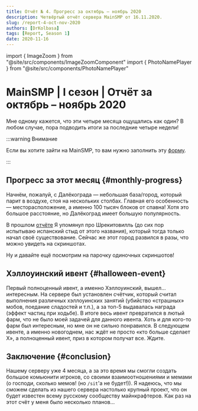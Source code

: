 ```yaml
---
title: Отчёт № 4. Прогресс за октябрь – ноябрь 2020
description: Четвёртый отчёт сервера MainSMP от 16.11.2020.
slug: /report-4-oct-nov-2020
authors: [DrKolbasa]
tags: [Report, Season 1]
date: 2020-11-16
---
```


import { ImageZoom } from "@site/src/components/ImageZoomComponent"
import { PhotoNamePlayer } from "@site/src/components/PhotoNamePlayer"

# MainSMP | I сезон | Отчёт за октябрь – ноябрь 2020

Мне одному кажется, что эти четыре месяца ощущались как один? В любом случае, пора подводить итоги за последние четыре недели!

<!-- truncate -->

:::warning Внимание

Если вы хотите зайти на MainSMP, то вам нужно заполнить эту [форму](https://docs.google.com/forms/d/e/1FAIpQLSd439lToKD3iWyeyhokr8FDmnviJtvespjAiwM_0_tl2tLbHw/viewform).

:::

## Прогресс за этот месяц {#monthly-progress}

<ImageZoom
  src="/img/reports/report-4-oct-nov-2020/rep4-pic1-dalekograd-flammablelion.png"
  alt="Общий вид города Далёкоград игрока Flammablelion на первом сезоне"
  description="Далёкоград"
/>

Начнём, пожалуй, с Далёкограда — небольшая база/город, который парит в воздухе, стоя на нескольких столбах. Главная его особенность — месторасположение, а именно 100 тысяч блоков от спавна! Хотя это большое расстояние, но Далёкоград имеет большую популярность.

<ImageZoom
  src="/img/reports/report-4-oct-nov-2020/rep4-pic2-obnovlonnij-gorod-rydyk777-i-fourame-1.png"
  alt="Скриншот № 1 обновлённого города Шрекитовилль rydyk777 и FouRAMe на первом сезоне"
  description="Обновлённый город rydyk777 и FouRAMe"
/>

В прошлом [отчёте](/blog/report-3-sept-oct-2020) Я упомянул про Шрекитовилль (до сих пор испытываю испанский стыд от этого названия), который тогда только начал своё существование. Сейчас же этот город развился в разы, что можно увидеть на скриншотах.

<ImageZoom
  src="/img/reports/report-4-oct-nov-2020/rep4-pic3-obnovlonnij-gorod-rydyk777-i-fourame-2.png"
  alt="Скриншот № 2 обновлённого города Шрекитовилль rydyk777 и FouRAMe на первом сезоне"
  description="P.S. Данный скриншот сделал с ресурс-паком"
/>

<ImageZoom
  src="/img/reports/report-4-oct-nov-2020/rep4-pic4-obnovlonnij-gorod-rydyk777-i-fourame-3.png"
  alt="Скриншот № 3 обновлённого города Шрекитовилль rydyk777 и FouRAMe на первом сезоне"
/>

<ImageZoom
  src="/img/reports/report-4-oct-nov-2020/rep4-pic5-obnovlonnij-gorod-rydyk777-i-fourame-4.png"
  alt="Скриншот № 4 обновлённого города Шрекитовилль rydyk777 и FouRAMe на первом сезоне"
/>

Ну и давайте ещё посмотрим на парочку одиночных скриншотов!

<ImageZoom
  src="/img/reports/report-4-oct-nov-2020/rep4-pic6-obnovlonnij-hab-v-pustine.png"
  alt="Обновлённый пустынный храм (хаб) на первом сезоне"
  description="Обновлённая общая база в пустыне"
/>

<ImageZoom
  src="/img/reports/report-4-oct-nov-2020/rep4-pic7-stol-peregovorov.png"
  alt="Стол переговоров различных городов на первом сезоне"
  description="Стол переговоров различных городов"
/>

<ImageZoom
  src="/img/reports/report-4-oct-nov-2020/rep4-pic8-gorod-gromgt.png"
  alt="Город игрока GromGT на первом сезоне"
  description="Безымянный город GromGT. Пока что в разработке"
/>

<ImageZoom
  src="/img/reports/report-4-oct-nov-2020/rep4-pic9-ferma-hoglinov.png"
  alt="Ферма хоглинов в Незере на первом сезоне"
  description="Ферма хоглинов"
/>

<ImageZoom
  src="/img/reports/report-4-oct-nov-2020/rep4-pic10-derevnya-pedrilko.png"
  alt="Вручную построенная деревня игрока Pedrilko на первом сезоне"
  description="Деревня Pedrilko (полностью построенная своими руками!)"
/>

## Хэллоуинский ивент {#halloween-event}

<ImageZoom
  src="/img/reports/report-4-oct-nov-2020/rep4-pic11-rezultati-halloween-iventa.png"
  alt="Результаты Хэллоуинского ивента на первом сезоне"
  description="Результаты данного ивента"
/>

Первый полноценный ивент, а именно Хэллоуинский, вышел... интересным. На сервере был установлен счётчик, который считал выполнения различных хэллоуинских занятий (убийство «страшных» мобов, поедание сладостей и т.п.), а за топ-5 выдавалась награда (эффект частиц при ходьбе). В итоге весь ивент превратился в лютый фарм, что не было моей задачей для данного ивента. Хоть и для кого-то фарм был интересным, но мне он не сильно понравился. В следующем ивенте, а именно новогоднем, нас ждёт не просто «кто больше сделает X», а полноценный ивент, приз в котором получат все. Ждите.

## Заключение {#conclusion}

Нашему серверу уже 4 месяца, а за это время мы смогли создать большое комьюнити игроков, со своими взаимоотношениями и мемами (о господи, сколько мемов! (но `/sit`'а не будет!)). Я надеюсь, что мы сможем сделать из нашего сервера настолько крупный проект, что он будет известен всему русскому сообществу майнкрафтеров. Как раз на этот счёт у меня было несколько планов...

